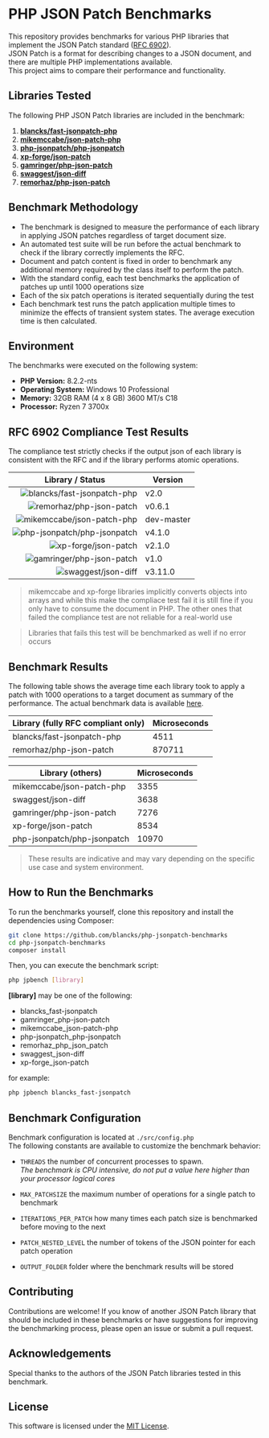 # PHP JSON Patch Benchmarks

This repository provides benchmarks for various PHP libraries that implement the JSON Patch standard ([RFC 6902](https://datatracker.ietf.org/doc/html/rfc6902)). \
JSON Patch is a format for describing changes to a JSON document, and there are multiple PHP implementations available. \
This project aims to compare their performance and functionality.


## Libraries Tested

The following PHP JSON Patch libraries are included in the benchmark:

1. [**blancks/fast-jsonpatch-php**](https://github.com/blancks/fast-jsonpatch-php)
2. [**mikemccabe/json-patch-php**](https://github.com/mikemccabe/json-patch-php)
3. [**php-jsonpatch/php-jsonpatch**](https://github.com/raphaelstolt/php-jsonpatch)
4. [**xp-forge/json-patch**](https://github.com/xp-forge/json-patch)
5. [**gamringer/php-json-patch**](https://github.com/gamringer/JSONPatch)
6. [**swaggest/json-diff**](https://github.com/swaggest/json-diff)
7. [**remorhaz/php-json-patch**](https://github.com/remorhaz/php-json-patch)


## Benchmark Methodology

* The benchmark is designed to measure the performance of each library in applying JSON patches regardless of target document size.
* An automated test suite will be run before the actual benchmark to check if the library correctly implements the RFC.
* Document and patch content is fixed in order to benchmark any additional memory required by the class itself to perform the patch.
* With the standard config, each test benchmarks the application of patches up until 1000 operations size
* Each of the six patch operations is iterated sequentially during the test
* Each benchmark test runs the patch application multiple times to minimize the effects of transient system states. The average execution time is then calculated.


## Environment

The benchmarks were executed on the following system:

- **PHP Version:** 8.2.2-nts
- **Operating System:** Windows 10 Professional
- **Memory:** 32GB RAM (4 x 8 GB) 3600 MT/s C18
- **Processor:** Ryzen 7 3700x


## RFC 6902 Compliance Test Results

The compliance test strictly checks if the output json of each library is consistent with the RFC and if the library performs atomic operations.

| Library / Status                                                                                                                                             | Version    |
|--------------------------------------------------------------------------------------------------------------------------------------------------------------|------------|
| <div align="right">![blancks/fast-jsonpatch-php](https://github.com/blancks/php-jsonpatch-benchmarks/workflows/blancks/fast-jsonpatch-php/badge.svg)</div>   | v2.0       |
| <div align="right">![remorhaz/php-json-patch](https://github.com/blancks/php-jsonpatch-benchmarks/workflows/remorhaz/php-json-patch/badge.svg)</div>         | v0.6.1     |
| <div align="right">![mikemccabe/json-patch-php](https://github.com/blancks/php-jsonpatch-benchmarks/workflows/mikemccabe/json-patch-php/badge.svg)</div>     | dev-master |
| <div align="right">![php-jsonpatch/php-jsonpatch](https://github.com/blancks/php-jsonpatch-benchmarks/workflows/php-jsonpatch/php-jsonpatch/badge.svg)</div> | v4.1.0     |
| <div align="right">![xp-forge/json-patch](https://github.com/blancks/php-jsonpatch-benchmarks/workflows/xp-forge/json-patch/badge.svg)</div>                 | v2.1.0     |
| <div align="right">![gamringer/php-json-patch](https://github.com/blancks/php-jsonpatch-benchmarks/workflows/gamringer/php-json-patch/badge.svg)</div>       | v1.0       |
| <div align="right">![swaggest/json-diff](https://github.com/blancks/php-jsonpatch-benchmarks/workflows/swaggest/json-diff/badge.svg)</div>                   | v3.11.0    |

> mikemccabe and xp-forge libraries implicitly converts objects into arrays and while this make the compliace test fail it is still fine if you only have to consume the document in PHP. The other ones that failed the compliance test are not reliable for a real-world use

> Libraries that fails this test will be benchmarked as well if no error occurs

## Benchmark Results 

The following table shows the average time each library took to apply a patch with 1000 operations to a target document as summary of the performance. 
The actual benchmark data is available [here](https://docs.google.com/spreadsheets/d/1ZTDWh1k-zzhYHqZB3JMD2WRV0bPRIWUMRbLiMJhMLHk/edit?usp=sharing).

| Library (fully RFC compliant only) | Microseconds |
|------------------------------------|--------------|
| blancks/fast-jsonpatch-php         | 4511         |
| remorhaz/php-json-patch            | 870711       |

| Library (others)            | Microseconds |
|-----------------------------|--------------|
| mikemccabe/json-patch-php   | 3355         |
| swaggest/json-diff          | 3638         |
| gamringer/php-json-patch    | 7276         |
| xp-forge/json-patch         | 8534         |
| php-jsonpatch/php-jsonpatch | 10970        |

> These results are indicative and may vary depending on the specific use case and system environment.

## How to Run the Benchmarks

To run the benchmarks yourself, clone this repository and install the dependencies using Composer:

```bash
git clone https://github.com/blancks/php-jsonpatch-benchmarks
cd php-jsonpatch-benchmarks
composer install
```

Then, you can execute the benchmark script:
```bash
php jpbench [library]
```

**[library]** may be one of the following:
* blancks_fast-jsonpatch
* gamringer_php-json-patch
* mikemccabe_json-patch-php
* php-jsonpatch_php-jsonpatch
* remorhaz_php_json_patch
* swaggest_json-diff
* xp-forge_json-patch

for example:
```bash
php jpbench blancks_fast-jsonpatch
```


## Benchmark Configuration

Benchmark configuration is located at `./src/config.php` \
The following constants are available to customize the benchmark behavior:

* `THREADS` the number of concurrent processes to spawn. \
  _The benchmark is CPU intensive, do not put a value here higher than your processor logical cores_


* `MAX_PATCHSIZE` the maximum number of operations for a single patch to benchmark


* `ITERATIONS_PER_PATCH` how many times each patch size is benchmarked before moving to the next


* `PATCH_NESTED_LEVEL` the number of tokens of the JSON pointer for each patch operation


* `OUTPUT_FOLDER` folder where the benchmark results will be stored


## Contributing

Contributions are welcome! If you know of another JSON Patch library that should be included in these benchmarks or have suggestions for improving the benchmarking process, please open an issue or submit a pull request.


## Acknowledgements

Special thanks to the authors of the JSON Patch libraries tested in this benchmark.


## License

This software is licensed under the [MIT License](LICENSE.md).

